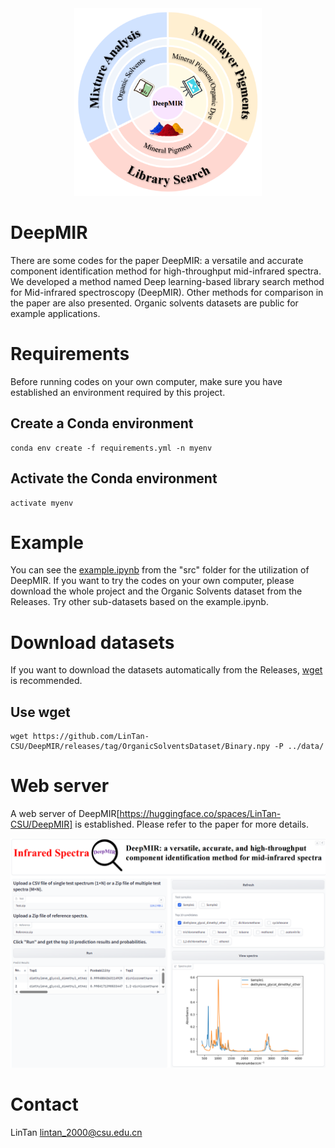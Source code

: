 <div align=center>
<img src="/fig/abstract.png" width="300px" align="float:center" />
</div>

# DeepMIR
There are some codes for the paper DeepMIR: a versatile and accurate component identification method for high-throughput mid-infrared spectra. We developed a method named Deep learning-based library search method for Mid-infrared spectroscopy (DeepMIR). Other methods for comparison in the paper are also presented. Organic solvents datasets are public for example applications.
# Requirements
Before running codes on your own computer, make sure you have established an environment required by this project.
## Create a Conda environment
    conda env create -f requirements.yml -n myenv
## Activate the Conda environment
    activate myenv
# Example
You can see the [example.ipynb](https://github.com/LinTan-CSU/DeepMIR/blob/main/src/example.ipynb) from the "src" folder for the utilization of DeepMIR. If you want to try the codes on your own computer, please download the whole project and the Organic Solvents dataset from the Releases. Try other sub-datasets based on the example.ipynb. 
# Download datasets
If you want to download the datasets automatically from the Releases, [wget](https://eternallybored.org/misc/wget/) is recommended.
## Use wget
    wget https://github.com/LinTan-CSU/DeepMIR/releases/tag/OrganicSolventsDataset/Binary.npy -P ../data/
# Web server
A web server of DeepMIR[https://huggingface.co/spaces/LinTan-CSU/DeepMIR] is established. Please refer to the paper for more details.

<div align=center>
<img src="/fig/web.png" width="600px" align="float:center" />
</div>

# Contact
LinTan <lintan_2000@csu.edu.cn>
